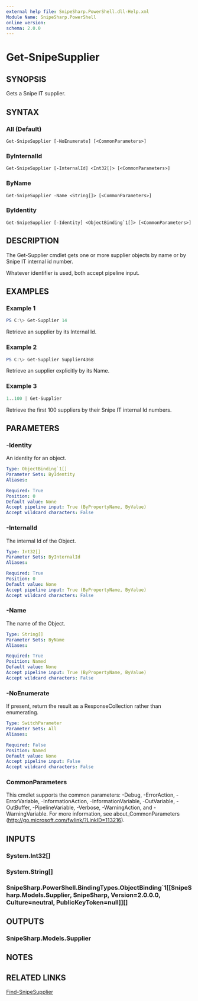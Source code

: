 ```yaml
---
external help file: SnipeSharp.PowerShell.dll-Help.xml
Module Name: SnipeSharp.PowerShell
online version:
schema: 2.0.0
---
```


# Get-SnipeSupplier

## SYNOPSIS
Gets a Snipe IT supplier.

## SYNTAX

### All (Default)
```
Get-SnipeSupplier [-NoEnumerate] [<CommonParameters>]
```

### ByInternalId
```
Get-SnipeSupplier [-InternalId] <Int32[]> [<CommonParameters>]
```

### ByName
```
Get-SnipeSupplier -Name <String[]> [<CommonParameters>]
```

### ByIdentity
```
Get-SnipeSupplier [-Identity] <ObjectBinding`1[]> [<CommonParameters>]
```

## DESCRIPTION
The Get-Supplier cmdlet gets one or more supplier objects by name or by Snipe IT internal id number.

Whatever identifier is used, both accept pipeline input.

## EXAMPLES

### Example 1
```powershell
PS C:\> Get-Supplier 14
```

Retrieve an supplier by its Internal Id.

### Example 2
```powershell
PS C:\> Get-Supplier Supplier4368
```

Retrieve an supplier explicitly by its Name.

### Example 3
```powershell
1..100 | Get-Supplier
```
Retrieve the first 100 suppliers by their Snipe IT internal Id numbers.

## PARAMETERS

### -Identity
An identity for an object.

```yaml
Type: ObjectBinding`1[]
Parameter Sets: ByIdentity
Aliases:

Required: True
Position: 0
Default value: None
Accept pipeline input: True (ByPropertyName, ByValue)
Accept wildcard characters: False
```

### -InternalId
The internal Id of the Object.

```yaml
Type: Int32[]
Parameter Sets: ByInternalId
Aliases:

Required: True
Position: 0
Default value: None
Accept pipeline input: True (ByPropertyName, ByValue)
Accept wildcard characters: False
```

### -Name
The name of the Object.

```yaml
Type: String[]
Parameter Sets: ByName
Aliases:

Required: True
Position: Named
Default value: None
Accept pipeline input: True (ByPropertyName, ByValue)
Accept wildcard characters: False
```

### -NoEnumerate
If present, return the result as a ResponseCollection rather than enumerating.

```yaml
Type: SwitchParameter
Parameter Sets: All
Aliases:

Required: False
Position: Named
Default value: None
Accept pipeline input: False
Accept wildcard characters: False
```

### CommonParameters
This cmdlet supports the common parameters: -Debug, -ErrorAction, -ErrorVariable, -InformationAction, -InformationVariable, -OutVariable, -OutBuffer, -PipelineVariable, -Verbose, -WarningAction, and -WarningVariable. For more information, see about_CommonParameters (http://go.microsoft.com/fwlink/?LinkID=113216).

## INPUTS

### System.Int32[]

### System.String[]

### SnipeSharp.PowerShell.BindingTypes.ObjectBinding`1[[SnipeSharp.Models.Supplier, SnipeSharp, Version=2.0.0.0, Culture=neutral, PublicKeyToken=null]][]

## OUTPUTS

### SnipeSharp.Models.Supplier

## NOTES

## RELATED LINKS

[Find-SnipeSupplier](Find-SnipeSupplier.md)
